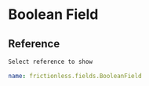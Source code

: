 # Boolean Field

## Reference

```markdown tabs=Select
Select reference to show
```

```yaml reference tabs=BooleanField
name: frictionless.fields.BooleanField
```
